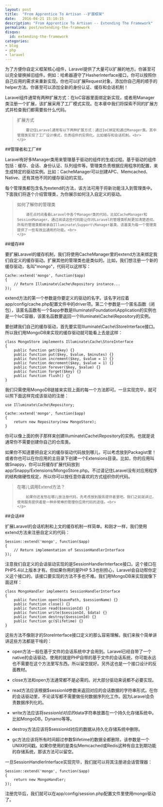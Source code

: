 ```yaml
---
layout: post
title:  "From Apprentice To Artisan --扩展框架"
date:   2016-04-21 15:10:15
description: "From Apprentice To Artisan -- Extending The Framework"
permalink: post/extending-the-framework
disqus:
  id: extending-the-framework
categories:
- blog
- php
- laravel
---
```


为了方便你自定义框架核心组件，Laravel提供了大量可以扩展的地方。你甚至可以完全替换掉旧组件。例如：哈希器遵守了HasherInterface接口，你可以按照你自己应用的需求来重新实现。你也可以扩展Request对象，添加你自己用的顺手的helper方法。你甚至可以添加全新的身份认证、缓存和会话机制！<br>

Laravel组件通常有两种扩展方式：在IoC容器里面绑定新实现，或者用Manager类注册一个扩展，该扩展采用了工厂模式实现。在本章中我们将探索不同的扩展方式并检查我们都需要些什么代码。<br>

<blockquote>
	<p>
		扩展方式<br>

		要记住Laravel通常有以下两种扩展方式：通过IoC绑定和通过Manager类。其中管理类实现了工厂设计模式，负责组件的实例化。比如缓存和会话机制。<br>
	</p>
</blockquote>

##管理者和工厂##

Laravel有好多Manager类用来管理基于驱动的组件的生成过程。基于驱动的组件包括：缓存、会话、身份认证、队列组件等。管理类负责根据应用程序的配置，来生成特定的驱动实例。比如：CacheManager可以创建APC、Memcached、Native、还有其他不同的缓存驱动的实现。<br>

每个管理类都包含名为extend的方法，该方法可用于将新功能注入到管理类中。下面我们将逐个介绍管理类，为你展示如何注入自定义的驱动。<br>

<blockquote>
	<p>
		如何了解你的管理类<br>

		请花点时间看看Laravel中各个Manager类的代码，比如CacheManager和SessionManager。通过阅读这些代码能让你对Laravel的管理类机制更加清楚透彻。所有的管理类都继承自Illuminate\Support\Manager基类，该基类为每一个管理类提供了一些有效且通用的功能。<br>
	</p>
</blockquote>

##缓存##

要扩展Laravel的缓存机制，我们将使用CacheManager里的extend方法来绑定我们自定义的缓存驱动。扩展其他的管理类也是类似的。比如，我们想注册一个新的缓存驱动，名叫"mongo"，代码可以这样写：<br>

```
Cache::extend('mongo', function($app)
{
    // Return Illuminate\Cache\Repository instance...
});
```

extend方法的第一个参数是你要定义的驱动的名字。该名字对应着app/config/cache.php配置文件中的driver项。第二个参数是一个匿名函数（闭包），该匿名函数有一个$app参数是Illuminate\Foundation\Application的实例也是一个IoC容器，该匿名函数要返回一个Illuminate\Cache\Repository的实例。<br>

要创建我们自己的缓存驱动，首先要实现Illuminate\Cache\StoreInterface接口。所以我们用MongoDB来实现的缓存驱动就可能看上去是这样：<br>

```
class MongoStore implements Illuminate\Cache\StoreInterface 
{
    public function get($key) {}
    public function put($key, $value, $minutes) {}
    public function increment($key, $value = 1) {}
    public function decrement($key, $value = 1) {}
    public function forever($key, $value) {}
    public function forget($key) {}
    public function flush() {}
}
```

我们只需使用MongoDB链接来实现上面的每一个方法即可。一旦实现完毕，就可以照下面这样完成该驱动的注册：<br>

```
use Illuminate\Cache\Repository;

Cache::extend('mongo', function($app)
{
    return new Repository(new MongoStore);
}
```

你可以像上面的例子那样来创建Illuminate\Cache\Repository的实例。也就是说通常你不需要创建你自己的仓库类。<br>

如果你不知道要把自定义的缓存驱动代码放到哪儿，可以考虑放到Packagist里！或者你也可以在你应用的主目录下创建一个Extensions目录。比如，你的应用叫做Snappy，你可以将缓存扩展代码放到app/Snappy/Extensions/MongoStore.php。不过请记住Laravel没有对应用程序的结构做硬性规定，所以你可以按任意你喜欢的方式组织你的代码。<br>

<blockquote>
	<p>
		在哪儿调用Extend方法？<br>

		如果你还发愁在哪儿放注册代码，先考虑放到服务提供者里吧。我们之前就讲过，使用服务提供者是一种非常棒的管理你应用代码的途径。<br>
	</p>
</blockquote>	

##会话##

扩展Laravel的会话机制和上文的缓存机制一样简单。和刚才一样，我们使用extend方法来注册自定义的代码：<br>

```
Session::extend('mongo', function($app)
{
    // Return implementation of SessionHandlerInterface
});
```

注意我们自定义的会话驱动实现的是SessionHandlerInterface接口。这个接口在PHP5.4以上版本才有。但如果你用的是PHP 5.3也别担心，Laravel会自动帮你定义这个接口的。该接口要实现的方法不多也不难。我们用MongoDB来实现就像下面这样：<br>

```
class MongoHandler implements SessionHandlerInterface 
{
    public function open($savePath, $sessionName) {}
    public function close() {}
    public function read($sessionId) {}
    public function write($sessionId, $data) {}
    public function destroy($sessionId) {}
    public function gc($lifetime) {}
}
```

这些方法不像刚才的StoreInterface接口定义的那么容易理解。我们来挨个简单讲讲这些方法都是干啥的：<br>

- open方法一般在基于文件的会话系统中才会用到。Laravel已经自带了一个native的会话驱动，使用的就是PHP自带的基于文件的会话系统，你可能永远也不需要在这个方法里写东西。所以留空就好。另外这也是一个接口设计的反面教材。

- close方法和open方法通常都不是必需的。对大部分驱动来说都不必要实现。

- read方法应该根据$sessionId参数来返回对应的会话数据的字符串形式。在你的会话驱动里，不论读写都不需要做任何数据序列化工作。因为Laravel会负责数据序列化的。

- write方法应该将$sessionId对应的$data字符串放置在一个持久化存储系统中。比如MongoDB，Dynamo等等。

- destroy方法应该将$sessionId对应的数据从持久化存储系统中删除。

- gc方法应该将所有时间超过参数$lifetime的数据全都删除，该参数是一个UNIX时间戳。如果你使用的是类似Memcached或Redis这种有自主到期功能的存储系统，那该方法可以留空。

一旦SessionHandlerInterface实现完毕，我们就可以将其注册进会话管理器：<br>

```
Session::extend('mongo', function($app)
{
    return new MongoHandler;
});
```	

注册完毕后，我们就可以在app/config/session.php配置文件里使用mongo驱动了。<br>